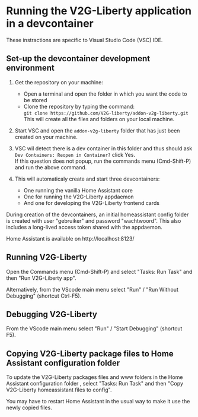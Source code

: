 # Running the V2G-Liberty application in a devcontainer

These instractions are specific to Visual Studio Code (VSC) IDE.

## Set-up the devcontainer development environment

1. Get the repository on your machine:

   - Open a terminal and open the folder in which you want the code to be stored
   - Clone the repository by typing the command:<br/>
     `git clone https://github.com/V2G-liberty/addon-v2g-liberty.git`<br>
     This will create all the files and folders on your local machine.

2. Start VSC and open the `addon-v2g-liberty` folder that has just been created on your machine.

3. VSC wil detect there is a dev container in this folder and thus should ask
   `Dev Containers: Reopen in Container?` click Yes.<br/>
   If this question does not popup, run the commands menu (Cmd-Shift-P) and run the above command.

4. This will automaticaly create and start three devcontainers:
   - One running the vanilla Home Assistant core
   - One for running the V2G-Liberty appdaemon
   - And one for developing the V2G-Liberty frontend cards

During creation of the devcontainers, an initial homeassistant config folder
is created with user "gebruiker" and password "wachtwoord".
This also includes a long-lived access token shared with the appdaemon.

Home Assistant is available on http://localhost:8123/

## Running V2G-Liberty

Open the Commands menu (Cmd-Shift-P) and select "Tasks: Run Task" and then
"Run V2G-Liberty app".

Alternatively, from the VScode main menu select "Run" / "Run Without Debugging"
(shortcut Ctrl-F5).

## Debugging V2G-Liberty

From the VScode main menu select "Run" / "Start Debugging" (shortcut F5).

## Copying V2G-Liberty package files to Home Assistant configuration folder

To update the V2G-Liberty packages files and www folders in the Home Assistant
configuration folder , select "Tasks: Run Task" and then
"Copy V2G-Liberty homeassistant files to config".

You may have to restart Home Assistant in the usual way to make it use the
newly copied files.
